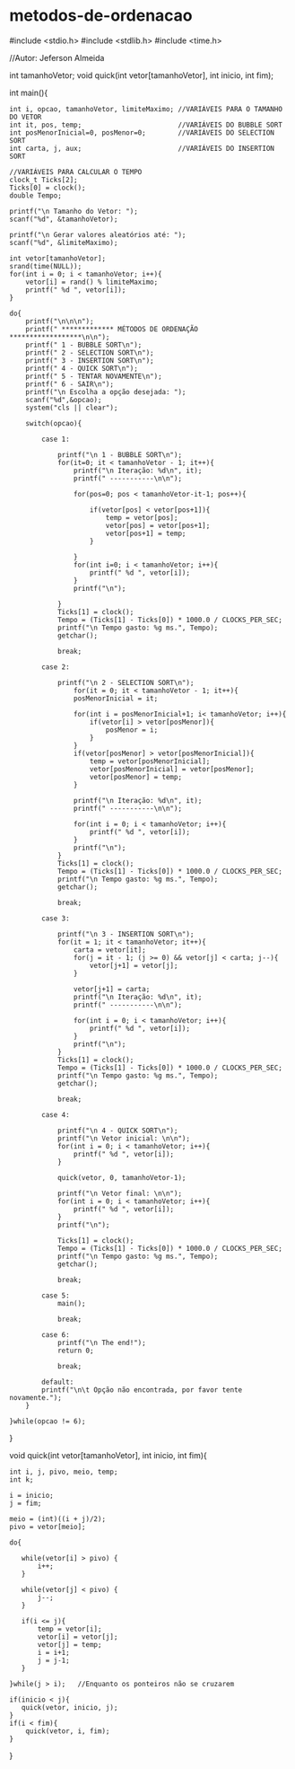 # metodos-de-ordenacao

#include <stdio.h>
#include <stdlib.h>
#include <time.h>

//Autor: Jeferson Almeida

int tamanhoVetor;
void quick(int vetor[tamanhoVetor], int inicio, int fim);

int main(){
    
    int i, opcao, tamanhoVetor, limiteMaximo; //VARIÁVEIS PARA O TAMANHO DO VETOR
    int it, pos, temp;                        //VARIÁVEIS DO BUBBLE SORT
    int posMenorInicial=0, posMenor=0;        //VARIÁVEIS DO SELECTION SORT 
    int carta, j, aux;                        //VARIÁVEIS DO INSERTION SORT 
    
    //VARIÁVEIS PARA CALCULAR O TEMPO
    clock_t Ticks[2];
    Ticks[0] = clock();
    double Tempo;   

    printf("\n Tamanho do Vetor: ");
    scanf("%d", &tamanhoVetor);
    
    printf("\n Gerar valores aleatórios até: ");
    scanf("%d", &limiteMaximo);
    
    int vetor[tamanhoVetor];
    srand(time(NULL));
    for(int i = 0; i < tamanhoVetor; i++){
        vetor[i] = rand() % limiteMaximo;
        printf(" %d ", vetor[i]);
    }
    
    do{
        printf("\n\n\n");
        printf(" ************* MÉTODOS DE ORDENAÇÃO ******************\n\n");
        printf(" 1 - BUBBLE SORT\n");
        printf(" 2 - SELECTION SORT\n");
        printf(" 3 - INSERTION SORT\n");
        printf(" 4 - QUICK SORT\n");
        printf(" 5 - TENTAR NOVAMENTE\n");
        printf(" 6 - SAIR\n");
        printf("\n Escolha a opção desejada: ");
        scanf("%d",&opcao);
        system("cls || clear");
        
        switch(opcao){
            
            case 1:
            
                printf("\n 1 - BUBBLE SORT\n");
                for(it=0; it < tamanhoVetor - 1; it++){
                    printf("\n Iteração: %d\n", it);
                    printf(" -----------\n\n");
                    
                    for(pos=0; pos < tamanhoVetor-it-1; pos++){
                        
                        if(vetor[pos] < vetor[pos+1]){
                            temp = vetor[pos];
                            vetor[pos] = vetor[pos+1];
                            vetor[pos+1] = temp;
                        }
                        
                    }
                    for(int i=0; i < tamanhoVetor; i++){
                        printf(" %d ", vetor[i]);
                    }
                    printf("\n");
                    
                }    
                Ticks[1] = clock();
                Tempo = (Ticks[1] - Ticks[0]) * 1000.0 / CLOCKS_PER_SEC;
                printf("\n Tempo gasto: %g ms.", Tempo);
                getchar();
                
                break;
                
            case 2:
                
                printf("\n 2 - SELECTION SORT\n");
                    for(it = 0; it < tamanhoVetor - 1; it++){
                    posMenorInicial = it;
                    
                    for(int i = posMenorInicial+1; i< tamanhoVetor; i++){
                        if(vetor[i] > vetor[posMenor]){
                            posMenor = i;
                        }
                    }
                    if(vetor[posMenor] > vetor[posMenorInicial]){
                        temp = vetor[posMenorInicial];
                        vetor[posMenorInicial] = vetor[posMenor];
                        vetor[posMenor] = temp;
                    }
                    
                    printf("\n Iteração: %d\n", it);
                    printf(" -----------\n\n");
                    
                    for(int i = 0; i < tamanhoVetor; i++){
                        printf(" %d ", vetor[i]);
                    }
                    printf("\n");
                }
                Ticks[1] = clock();
                Tempo = (Ticks[1] - Ticks[0]) * 1000.0 / CLOCKS_PER_SEC;
                printf("\n Tempo gasto: %g ms.", Tempo);
                getchar();
                
                break;
                
            case 3:
            
                printf("\n 3 - INSERTION SORT\n");
                for(it = 1; it < tamanhoVetor; it++){
                    carta = vetor[it];
                    for(j = it - 1; (j >= 0) && vetor[j] < carta; j--){
                        vetor[j+1] = vetor[j];
                    }
                    
                    vetor[j+1] = carta;
                    printf("\n Iteração: %d\n", it);
                    printf(" -----------\n\n");
                    
                    for(int i = 0; i < tamanhoVetor; i++){
                        printf(" %d ", vetor[i]);
                    }
                    printf("\n");
                }
                Ticks[1] = clock();
                Tempo = (Ticks[1] - Ticks[0]) * 1000.0 / CLOCKS_PER_SEC;
                printf("\n Tempo gasto: %g ms.", Tempo);
                getchar();
                
                break;
                
            case 4: 
                
                printf("\n 4 - QUICK SORT\n");             
                printf("\n Vetor inicial: \n\n");
                for(int i = 0; i < tamanhoVetor; i++){
                    printf(" %d ", vetor[i]);
                }
                
                quick(vetor, 0, tamanhoVetor-1);
                
                printf("\n Vetor final: \n\n");
                for(int i = 0; i < tamanhoVetor; i++){
                    printf(" %d ", vetor[i]);
                }
                printf("\n");
                
                Ticks[1] = clock();
                Tempo = (Ticks[1] - Ticks[0]) * 1000.0 / CLOCKS_PER_SEC;
                printf("\n Tempo gasto: %g ms.", Tempo);
                getchar();

                break;
                
            case 5:
                main();
                
                break;
                
            case 6:
                printf("\n The end!");
                return 0;
                
                break;
                
            default:
            printf("\n\t Opção não encontrada, por favor tente novamente.");
        }

    }while(opcao != 6); 
}
 
void quick(int vetor[tamanhoVetor], int inicio, int fim){
    
    int i, j, pivo, meio, temp;
    int k;
    
    i = inicio;
    j = fim;
    
    meio = (int)((i + j)/2);
    pivo = vetor[meio];
    
    do{
        
       while(vetor[i] > pivo) {
           i++; 
       }
       
       while(vetor[j] < pivo) {
           j--;
       }
       
       if(i <= j){
           temp = vetor[i];
           vetor[i] = vetor[j];
           vetor[j] = temp;
           i = i+1;
           j = j-1;         
       }
       
    }while(j > i);   //Enquanto os ponteiros não se cruzarem
    
    if(inicio < j){
       quick(vetor, inicio, j); 
    } 
    if(i < fim){
        quick(vetor, i, fim);    
    }    
}
    


